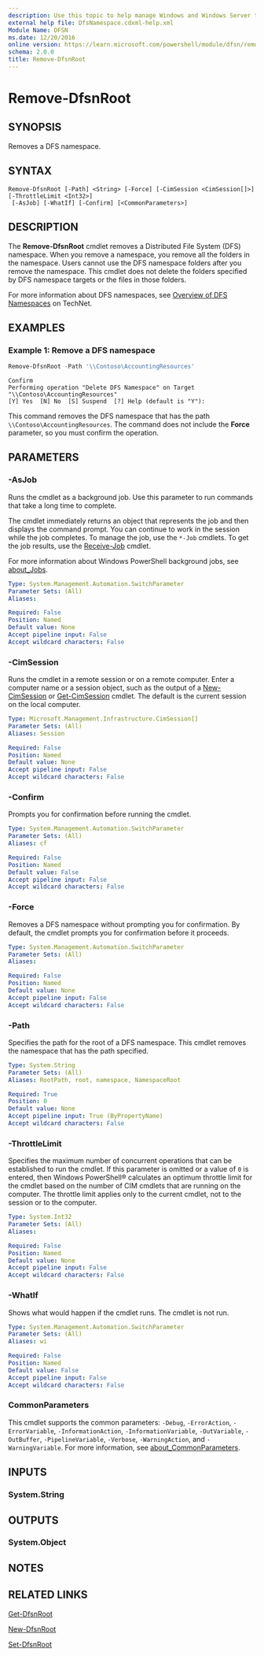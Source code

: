 ```yaml
---
description: Use this topic to help manage Windows and Windows Server technologies with Windows PowerShell.
external help file: DfsNamespace.cdxml-help.xml
Module Name: DFSN
ms.date: 12/20/2016
online version: https://learn.microsoft.com/powershell/module/dfsn/remove-dfsnroot?view=windowsserver2025-ps&wt.mc_id=ps-gethelp
schema: 2.0.0
title: Remove-DfsnRoot
---
```


# Remove-DfsnRoot

## SYNOPSIS
Removes a DFS namespace.

## SYNTAX

```
Remove-DfsnRoot [-Path] <String> [-Force] [-CimSession <CimSession[]>] [-ThrottleLimit <Int32>]
 [-AsJob] [-WhatIf] [-Confirm] [<CommonParameters>]
```

## DESCRIPTION

The **Remove-DfsnRoot** cmdlet removes a Distributed File System (DFS) namespace. When you remove a
namespace, you remove all the folders in the namespace. Users cannot use the DFS namespace folders
after you remove the namespace. This cmdlet does not delete the folders specified by DFS namespace
targets or the files in those folders.

For more information about DFS namespaces, see
[Overview of DFS Namespaces](https://technet.microsoft.com/library/cc730736) on TechNet.

## EXAMPLES

### Example 1: Remove a DFS namespace

```powershell
Remove-DfsnRoot -Path '\\Contoso\AccountingResources'
```

```Output
Confirm
Performing operation "Delete DFS Namespace" on Target "\\Contoso\AccountingResources"
[Y] Yes  [N] No  [S] Suspend  [?] Help (default is "Y"):
```

This command removes the DFS namespace that has the path `\\Contoso\AccountingResources`. The
command does not include the **Force** parameter, so you must confirm the operation.

## PARAMETERS

### -AsJob

Runs the cmdlet as a background job. Use this parameter to run commands that take a long time to
complete.

The cmdlet immediately returns an object that represents the job and then displays the command
prompt. You can continue to work in the session while the job completes. To manage the job, use the
`*-Job` cmdlets. To get the job results, use the
[Receive-Job](https://go.microsoft.com/fwlink/?LinkID=113372) cmdlet.

For more information about Windows PowerShell background jobs, see
[about_Jobs](https://go.microsoft.com/fwlink/?LinkID=113251).

```yaml
Type: System.Management.Automation.SwitchParameter
Parameter Sets: (All)
Aliases:

Required: False
Position: Named
Default value: None
Accept pipeline input: False
Accept wildcard characters: False
```

### -CimSession

Runs the cmdlet in a remote session or on a remote computer. Enter a computer name or a session
object, such as the output of a [New-CimSession](https://go.microsoft.com/fwlink/p/?LinkId=227967)
or [Get-CimSession](https://go.microsoft.com/fwlink/p/?LinkId=227966) cmdlet. The default is the
current session on the local computer.

```yaml
Type: Microsoft.Management.Infrastructure.CimSession[]
Parameter Sets: (All)
Aliases: Session

Required: False
Position: Named
Default value: None
Accept pipeline input: False
Accept wildcard characters: False
```

### -Confirm

Prompts you for confirmation before running the cmdlet.

```yaml
Type: System.Management.Automation.SwitchParameter
Parameter Sets: (All)
Aliases: cf

Required: False
Position: Named
Default value: False
Accept pipeline input: False
Accept wildcard characters: False
```

### -Force

Removes a DFS namespace without prompting you for confirmation. By default, the cmdlet prompts you
for confirmation before it proceeds.

```yaml
Type: System.Management.Automation.SwitchParameter
Parameter Sets: (All)
Aliases:

Required: False
Position: Named
Default value: None
Accept pipeline input: False
Accept wildcard characters: False
```

### -Path

Specifies the path for the root of a DFS namespace. This cmdlet removes the namespace that has the
path specified.

```yaml
Type: System.String
Parameter Sets: (All)
Aliases: RootPath, root, namespace, NamespaceRoot

Required: True
Position: 0
Default value: None
Accept pipeline input: True (ByPropertyName)
Accept wildcard characters: False
```

### -ThrottleLimit

Specifies the maximum number of concurrent operations that can be established to run the cmdlet. If
this parameter is omitted or a value of `0` is entered, then Windows PowerShell® calculates an
optimum throttle limit for the cmdlet based on the number of CIM cmdlets that are running on the
computer. The throttle limit applies only to the current cmdlet, not to the session or to the
computer.

```yaml
Type: System.Int32
Parameter Sets: (All)
Aliases:

Required: False
Position: Named
Default value: None
Accept pipeline input: False
Accept wildcard characters: False
```

### -WhatIf

Shows what would happen if the cmdlet runs. The cmdlet is not run.

```yaml
Type: System.Management.Automation.SwitchParameter
Parameter Sets: (All)
Aliases: wi

Required: False
Position: Named
Default value: False
Accept pipeline input: False
Accept wildcard characters: False
```

### CommonParameters

This cmdlet supports the common parameters: `-Debug`, `-ErrorAction`, `-ErrorVariable`,
`-InformationAction`, `-InformationVariable`, `-OutVariable`, `-OutBuffer`, `-PipelineVariable`,
`-Verbose`, `-WarningAction`, and `-WarningVariable`. For more information, see
[about_CommonParameters](https://go.microsoft.com/fwlink/?LinkID=113216).

## INPUTS

### System.String

## OUTPUTS

### System.Object

## NOTES

## RELATED LINKS

[Get-DfsnRoot](./Get-DfsnRoot.md)

[New-DfsnRoot](./New-DfsnRoot.md)

[Set-DfsnRoot](./Set-DfsnRoot.md)
